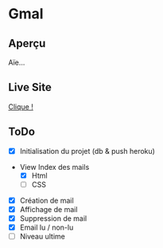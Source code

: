 # Gmal

## Aperçu

Aïe...

## Live Site

[Clique !](https://g-mal.herokuapp.com/)

## ToDo

- [x] Initialisation du projet (db & push heroku)
- View Index des mails
  - [x] Html
  - [ ] CSS
- [x] Création de mail
- [x] Affichage de mail
- [x] Suppression de mail
- [x] Email lu / non-lu
- [ ] Niveau ultime